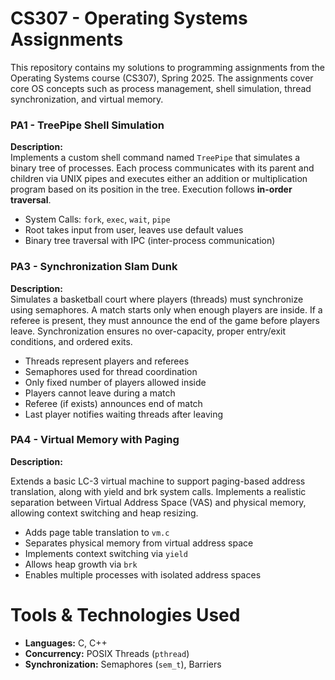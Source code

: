 # CS307 - Operating Systems Assignments

This repository contains my solutions to programming assignments from the Operating Systems course (CS307), Spring 2025. The assignments cover core OS concepts such as process management, shell simulation, thread synchronization, and virtual memory.


### PA1 - TreePipe Shell Simulation

**Description:**  
Implements a custom shell command named `TreePipe` that simulates a binary tree of processes. Each process communicates with its parent and children via UNIX pipes and executes either an addition or multiplication program based on its position in the tree. Execution follows **in-order traversal**.

- System Calls: `fork`, `exec`, `wait`, `pipe`
- Root takes input from user, leaves use default values
- Binary tree traversal with IPC (inter-process communication)

### PA3 - Synchronization Slam Dunk 
**Description:**  
Simulates a basketball court where players (threads) must synchronize using semaphores. A match starts only when enough players are inside. If a referee is present, they must announce the end of the game before players leave. Synchronization ensures no over-capacity, proper entry/exit conditions, and ordered exits.

- Threads represent players and referees
- Semaphores used for thread coordination
- Only fixed number of players allowed inside
- Players cannot leave during a match
- Referee (if exists) announces end of match
- Last player notifies waiting threads after leaving
  
### PA4 - Virtual Memory with Paging
**Description:**  

Extends a basic LC-3 virtual machine to support paging-based address translation, along with yield and brk system calls. Implements a realistic separation between Virtual Address Space (VAS) and physical memory, allowing context switching and heap resizing.
- Adds page table translation to `vm.c`
- Separates physical memory from virtual address space
- Implements context switching via `yield`
- Allows heap growth via `brk`
- Enables multiple processes with isolated address spaces

# Tools & Technologies Used
- **Languages:** C, C++
- **Concurrency:** POSIX Threads (`pthread`)
- **Synchronization:** Semaphores (`sem_t`), Barriers


